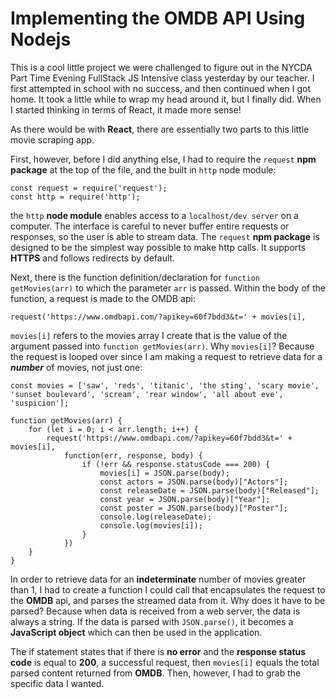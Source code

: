 # Implementing the OMDB API Using Nodejs

This is a cool little project we were challenged to figure out in the NYCDA Part Time Evening FullStack JS Intensive class yesterday by our teacher. I first attempted in school with no success, and then continued when I got home. It took a little while to wrap my head around it, but I finally did. When I started thinking in terms of React, it made more sense!

As there would be with **React**, there are essentially two parts to this little movie scraping app.

First, however, before I did anything else, I had to require the `request` **npm package** at the top of the file, and the built in `http` node module:

```
const request = require('request');
const http = require('http');
```

the `http` **node module** enables access to a `localhost/dev server` on a computer. The interface is careful to never buffer entire requests or responses, so the user is able to stream data. The `request` **npm package** is designed to be the simplest way possible to make http calls. It supports **HTTPS** and follows redirects by default.

Next, there is the function definition/declaration for `function getMovies(arr)` to which the parameter `arr` is passed. Within the body of the function, a request is made to the OMDB api:

```
request('https://www.omdbapi.com/?apikey=60f7bdd3&t=' + movies[i],
```
`movies[i]` refers to the movies array I create that is the value of the argument passed into `function getMovies(arr)`. Why `movies[i]`? Because the request is looped over since I am making a request to retrieve data for a ***number*** of movies, not just one:

```
const movies = ['saw', 'reds', 'titanic', 'the sting', 'scary movie', 'sunset boulevard', 'scream', 'rear window', 'all about eve', 'suspicion'];

function getMovies(arr) {
    for (let i = 0; i < arr.length; i++) {
        request('https://www.omdbapi.com/?apikey=60f7bdd3&t=' + movies[i],
            function(err, response, body) {
                if (!err && response.statusCode === 200) {
                    movies[i] = JSON.parse(body);
                    const actors = JSON.parse(body)["Actors"];
                    const releaseDate = JSON.parse(body)["Released"];
                    const year = JSON.parse(body)["Year"];
                    const poster = JSON.parse(body)["Poster"];
                    console.log(releaseDate);
                    console.log(movies[i]);
                }
            })
    }
}
```
In order to retrieve data for an **indeterminate** number of movies greater than 1, I had to create a function I could call that encapsulates the request to the **OMDB** api, and parses the streamed data from it. Why does it have to be parsed? Because when data is received from a web server, the data is always a string. If the data is parsed with `JSON.parse()`, it becomes a **JavaScript object** which can then be used in the application. 

The if statement states that if there is **no error** and the **response status code** is equal to **200**, a successful request, then `movies[i]` equals the total parsed content returned from **OMDB**. Then, however, I had to grab the specific data I wanted.